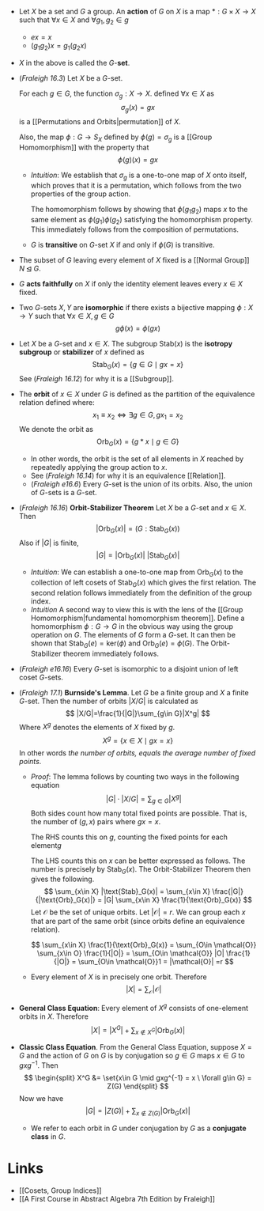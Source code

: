 * Let $X$ be a set and $G$ a group. An **action** of $G$ on $X$ is a map $\ast:G\times X\to X$  such that $\forall x\in X$ and $\forall g_1,g_2\in g$
	* $ex=x$
	* $(g_1g_2)x = g_1(g_2x)$ 
* $X$ in the above is called the $G$-**set**.

* (*Fraleigh 16.3*) Let $X$ be a $G$-set. 
  
  For each $g\in G$, the function $\sigma_g:X\to X$. defined $\forall x\in X$ as 
  $$
  \sigma_g(x)=gx
  $$
  is a [[Permutations and Orbits|permutation]] of $X$.
  
  Also, the map $\phi: G\to S_X$ defined by $\phi(g)=\sigma_g$ is a [[Group Homomorphism]] with the property that 
  $$
  \phi(g)(x)=gx
  $$
	* *Intuition*: We establish that $\sigma_g$ is a one-to-one map of $X$ onto itself, which proves that it is a permutation, which follows from the two properties of the group action.
	  
	  The homomorphism follows by showing that $\phi(g_1 g_2)$ maps $x$ to the same element as $\phi(g_1)\phi(g_2)$ satisfying the homomorphism property. This immediately follows from the composition of permutations.
	* $G$ is **transitive** on $G$-set $X$ if and only if $\phi(G)$ is transitive.

* The subset of $G$ leaving every element of $X$ fixed is a [[Normal Group]] $N\unlhd G$.
* $G$ **acts faithfully** on $X$ if only the identity element leaves every $x\in X$ fixed.
* Two $G$-sets $X,Y$ are **isomorphic** if there exists a bijective mapping $\phi:X\to Y$ such that $\forall x\in X, g\in G$ 
  $$
  g\phi(x)=\phi(gx)
  $$
   
* Let $X$ be a $G$-set and $x\in X$. The subgroup $\text{Stab}(x)$ is the **isotropy subgroup** or **stabilizer** of $x$ defined as 
  $$
  \text{Stab}_G(x) =\{g\in G\mid gx=x\}
  $$
  See (*Fraleigh 16.12*) for why it is a [[Subgroup]]. 

* The **orbit** of $x\in X$ under $G$ is defined as the partition of the equivalence relation defined where: 
  $$
  x_1\equiv x_2\iff \exists g\in G, gx_1=x_2
  $$
  We denote the orbit as 
  $$
  \text{Orb}_G(x)=\{g\ast x \mid g \in G \}
  $$
	* In other words, the orbit is the set of all elements in $X$ reached by repeatedly applying the group action to $x$.
	* See (*Fraleigh 16.14*) for why it is an equivalence [[Relation]]. 
	* (*Fraleigh e16.6*) Every $G$-set is the union of its orbits. Also, the union of $G$-sets is a $G$-set.

* (*Fraleigh 16.16*) **Orbit-Stabilizer Theorem**  Let $X$ be a $G$-set and $x\in X$. Then 
  $$
  |\text{Orb}_G(x)|=(G : \text{Stab}_G(x))
  $$
  Also if $|G|$ is finite, 
  $$
  |G|=|\text{Orb}_G(x)| \ |\text{Stab}_G(x)|
  $$
	* *Intuition*: We can establish a one-to-one map from $\text{Orb}_G(x)$ to the collection of left cosets of $\text{Stab}_G(x)$ which gives the first relation. The second relation follows immediately from the definition of the group index.
	* *Intuition* A second way to view this is with the lens of the [[Group Homomorphism|fundamental homomorphism theorem]]. Define a homomorphism $\phi:G\to G$ in the obvious way using the group operation on $G$. The elements of $G$ form a $G$-set. 
	  It can then be shown that $\text{Stab}_G(e)=\text{ker}(\phi)$ and $\text{Orb}_G(e) =\phi(G)$. The Orbit-Stabilizer theorem immediately follows.  

* (*Fraleigh e16.16*) Every $G$-set is isomorphic to a disjoint union of left coset $G$-sets.

* (*Fraleigh 17.1*) **Burnside's Lemma**. Let $G$ be a finite group and $X$ a finite $G$-set. Then the number of orbits $|X/G|$ is calculated as 
  $$
  |X/G|=\frac{1}{|G|}\sum_{g\in G}|X^g|
  $$
  Where $X^g$ denotes the elements of $X$ fixed by $g$. $$X^g=\{x\in X\mid gx=x\}$$In other words *the number of orbits, equals the average number of fixed points*.
	* *Proof*: The lemma follows by counting two ways in the following equation
	  $$
	  |G| \cdot |X/G| = \sum_{g\in G}|X^g| 
	  $$
	  Both sides count how many total fixed points are possible. That is, the number of $(g,x)$ pairs where $gx=x$. 
	  
	  The RHS counts this on $g$, counting the fixed points for each element$g$
	  
	  The LHS counts this on $x$ can be better expressed as follows. The number is precisely by $\text{Stab}_G(x)$. The Orbit-Stabilizer Theorem then gives the following.
	  $$
	  \sum_{x\in X} |\text{Stab}_G(x)| = \sum_{x\in X} \frac{|G|}{|\text{Orb}_G(x)|} = |G| \sum_{x\in X} \frac{1}{\text{Orb}_G(x)}
	  $$
	  Let $\mathcal{O}$ be the set of unique orbits. Let $|\mathcal{O}|= r$. We can group each $x$ that are part of the same orbit (since orbits define an equivalence relation).
	  
	  $$
	  \sum_{x\in X} \frac{1}{\text{Orb}_G(x)} = \sum_{O\in \mathcal{O}} \sum_{x\in O} \frac{1}{|O|} = \sum_{O\in \mathcal{O}} |O| \frac{1}{|O|} = \sum_{O\in \mathcal{O}}1 = |\mathcal{O}| =r
	  $$ 
	* Every element of $X$ is in precisely one orbit. Therefore 
	  $$
	  |X| = \sum_{\mathcal{O}} |\mathcal{O}|
	  $$
* **General Class Equation**: Every element of $X^g$ consists of one-element orbits in $X$. Therefore 
  $$
  |X| = |X^G| + \sum_{x \notin X^G} |{\text{Orb}_G(x)}|
  $$
* **Classic Class Equation**. From the General Class Equation, suppose $X=G$ and the action of $G$ on $G$ is by conjugation so $g\in G$ maps $x\in G$ to $gxg^{-1}$. Then 
  $$
  \begin{split}
  X^G  &= \set{x\in G \mid gxg^{-1} = x \ \forall g\in G} = Z(G)
  \end{split}
  $$
  Now we have
  $$
  |G| = |Z(G)| + \sum_{x\notin Z(G) } |\text{Orb}_G (x) |
  $$
	* We refer to each orbit in $G$ under conjugation by $G$ as a **conjugate class** in $G$. 




# Links
* [[Cosets, Group Indices]]
* [[A First Course in Abstract Algebra 7th Edition by Fraleigh]]